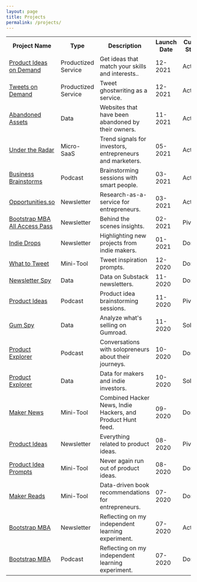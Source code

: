 ```yaml
---
layout: page
title: Projects
permalink: /projects/
---
```




<table style="width:100%">
			<tbody><tr>
						<th>Project Name</th>
						<th>Type</th>
						<th>Description</th>
						<th>Launch Date</th>
						<th>Current Status</th>
					</tr>
              <tr>
						<td><a href="https://productideas.co">Product Ideas on Demand</a></td>
						<td>Productized Service</td>
						<td>Get ideas that match your skills and interests..</td>
						<td>12-2021</td>
						<td>Active</td>
					</tr>
              <tr>
                <tr>
						<td><a href="https://tweetsondemand.com">Tweets on Demand</a></td>
						<td>Productized Service</td>
						<td>Tweet ghostwriting as a service.</td>
						<td>12-2021</td>
						<td>Active</td>
					</tr>
              <tr>
						<td><a href="https://abandonedassets.io">Abandoned Assets</a></td>
						<td>Data</td>
						<td>Websites that have been abandoned by their owners.</td>
						<td>11-2021</td>
						<td>Active</td>
					</tr>
					<tr>
						<td><a href="https://undertheradar.io">Under the Radar</a></td>
						<td>Micro-SaaS</td>
						<td>Trend signals for investors, entrepreneurs and marketers.</td>
						<td>05-2021</td>
						<td>Active</td>
					</tr>
					<tr>
						<td><a href="https://opportunities.so/podcast">Business Brainstorms</a></td>
						<td>Podcast</td>
						<td>Brainstorming sessions with smart people.</td>
						<td>03-2021</td>
						<td>Active</td>
					</tr>
					<tr>
						<td><a href="https://opportunities.so">Opportunities.so</a></td>
						<td>Newsletter</td>
						<td>Research-as-a-service for entrepreneurs.</td>
						<td>03-2021</td>
						<td>Active</td>
					</tr>
					<tr>
						<td><a href="https://bootstrap.mba">Bootstrap MBA All Access Pass</a></td>
						<td>Newsletter</td>
						<td>Behind the scenes insights.</td>
						<td>02-2021</td>
						<td>Pivot</td>
					</tr>
					<tr>
						<td><a href="https://indiedrops.com/">Indie Drops</a></td>
						<td>Newsletter</td>
						<td>Highlighting new projects from indie makers.</td>
						<td>01-2021</td>
						<td>Dormant</td>
					</tr>
					<tr>
						<td><a href="https://whattotweet.com">What to Tweet</a></td>
						<td>Mini-Tool</td>
						<td>Tweet inspiration prompts.</td>
						<td>12-2020</td>
						<td>Dormant</td>
					</tr>
					<tr>
						<td><a href="https://newsletterspy.io">Newsletter Spy</a></td>
						<td>Data</td>
						<td>Data on Substack newsletters.</td>
						<td>11-2020</td>
						<td>Dormant</td>
					</tr>
					<tr>
						<td><a href="https://prompts.productideas.co/">Product Ideas</a></td>
						<td>Podcast</td>
						<td>Product idea brainstorming sessions.</td>
						<td>11-2020</td>
						<td>Pivot</td>
					</tr>
					<tr>
						<td><a href="https://gumspy.com/">Gum Spy</a></td>
						<td>Data</td>
						<td>Analyze what's selling on Gumroad.</td>
						<td>11-2020</td>
						<td>Sold</td>
					</tr>
					<tr>
						<td><a href="https://anchor.fm/product-explorer">Product Explorer</a></td>
						<td>Podcast</td>
						<td>Conversations with solopreneurs about their journeys.</td>
						<td>10-2020</td>
						<td>Dormant</td>
					</tr>
					<tr>
						<td><a href="https://productexplorer.io/">Product Explorer</a></td>
						<td>Data</td>
						<td>Data for makers and indie investors.</td>
						<td>10-2020</td>
						<td>Sold</td>
					</tr>
					<tr>
						<td><a href="https://news.makerreads.com/">Maker News</a></td>
						<td>Mini-Tool</td>
						<td>Combined Hacker News, Indie Hackers, and Product Hunt feed.</td>
						<td>09-2020</td>
						<td>Dormant</td>
					</tr>
					<tr>
						<td><a href="https://productideas.substack.com/">Product Ideas</a></td>
						<td>Newsletter</td>
						<td>Everything related to product ideas.</td>
						<td>08-2020</td>
						<td>Pivot</td>
					</tr>
					<tr>
						<td><a href="https://prompts.productideas.co/">Product Idea Prompts</a></td>
						<td>Mini-Tool</td>
						<td>Never again run out of product ideas.</td>
						<td>08-2020</td>
						<td>Dormant</td>
					</tr>
					<tr>
						<td><a href="https://makerreads.com/">Maker Reads</a></td>
						<td>Mini-Tool</td>
						<td>Data-driven book recommendations for entrepreneurs.</td>
						<td>07-2020</td>
						<td>Dormant</td>
					</tr>
					<tr>
						<td><a href="https://bootstrap.mba">Bootstrap MBA</a></td>
						<td>Newsletter</td>
						<td>Reflecting on my independent learning experiment.</td>
						<td>07-2020</td>
						<td>Active</td>
					</tr>
					<tr>
						<td><a href="https://anchor.fm/jakob-greenfeld">Bootstrap MBA</a></td>
						<td>Podcast</td>
						<td>Reflecting on my independent learning experiment.</td>
						<td>07-2020</td>
						<td>Dormant</td>
					</tr>

